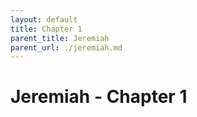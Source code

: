 ```yaml
---
layout: default
title: Chapter 1
parent_title: Jeremiah
parent_url: ./jeremiah.md
---
```


# Jeremiah - Chapter 1
